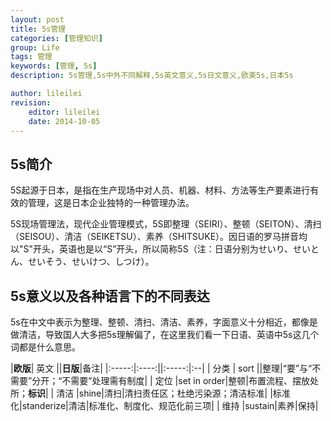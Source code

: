 ```yaml
---
layout: post
title: 5s管理
categories: [管理知识]
group: Life
tags: 管理
keywords: [管理, 5s]
description: 5s管理,5s中外不同解释,5s英文意义,5s日文意义,欧美5s,日本5s

author: lileilei
revision:
    editor: lileilei
    date: 2014-10-05
---
```


## 5s简介
5S起源于日本，是指在生产现场中对人员、机器、材料、方法等生产要素进行有效的管理，这是日本企业独特的一种管理办法。

5S现场管理法，现代企业管理模式，5S即整理（SEIRI）、整顿（SEITON）、清扫（SEISOU）、清洁（SEIKETSU）、素养（SHITSUKE）。因日语的罗马拼音均以"S"开头，英语也是以“S”开头，所以简称5S（注：日语分别为せいり、せいとん、せいそう、せいけつ、しつけ）。

## 5s意义以及各种语言下的不同表达

5s在中文中表示为整理、整顿、清扫、清洁、素养，字面意义十分相近，都像是做清洁，导致国人大多把5s理解偏了，在这里我们看一下日语、英语中5s这几个词都是什么意思。

|**欧版**| 英文 ||**日版**|备注|
|:-----:|:----:||:-----:|:--|
| 分类 | sort ||整理|“要”与“不需要”分开；“不需要”处理需有制度|
| 定位 |set in order|整顿|布置流程、摆放处所；**标识**|
| 清洁 |shine|清扫|清扫责任区；杜绝污染源；清洁标准|
|标准化|standerize|清洁|标准化、制度化、规范化前三项|
| 维持 |sustain|素养|保持|


